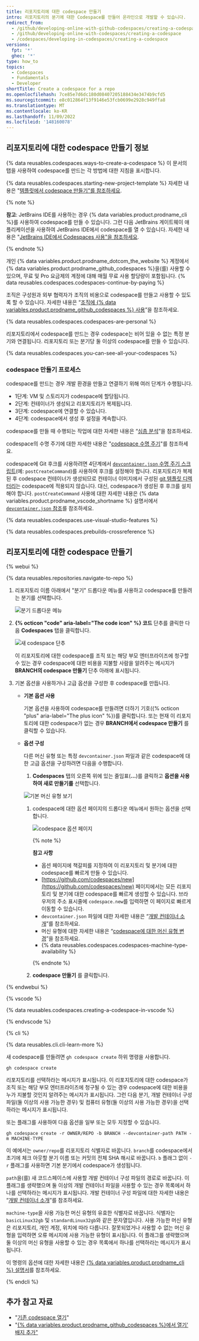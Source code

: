 ```yaml
---
title: 리포지토리에 대한 codespace 만들기
intro: 리포지토리의 분기에 대한 Codespace를 만들어 온라인으로 개발할 수 있습니다.
redirect_from:
  - /github/developing-online-with-github-codespaces/creating-a-codespace
  - /github/developing-online-with-codespaces/creating-a-codespace
  - /codespaces/developing-in-codespaces/creating-a-codespace
versions:
  fpt: '*'
  ghec: '*'
type: how_to
topics:
  - Codespaces
  - Fundamentals
  - Developer
shortTitle: Create a codespace for a repo
ms.openlocfilehash: 7ce85e7d6dc180d08407205188434e3474b9cfd5
ms.sourcegitcommit: e8c012864f13f9146e53fcb0699e2928c949ffa8
ms.translationtype: MT
ms.contentlocale: ko-KR
ms.lasthandoff: 11/09/2022
ms.locfileid: '148160078'
---
```

## 리포지토리에 대한 codespace 만들기 정보

{% data reusables.codespaces.ways-to-create-a-codespace %} 이 문서의 탭을 사용하여 codespace를 만드는 각 방법에 대한 지침을 표시합니다.

{% data reusables.codespaces.starting-new-project-template %} 자세한 내용은 "[템플릿에서 codespace 만들기"를 참조하세요](/codespaces/developing-in-codespaces/creating-a-codespace-from-a-template).

{% note %}

**참고**: JetBrains IDE를 사용하는 경우 {% data variables.product.prodname_cli %}를 사용하여 codespace를 만들 수 있습니다. 그런 다음 JetBrains 게이트웨이 애플리케이션을 사용하여 JetBrains IDE에서 codespace를 열 수 있습니다. 자세한 내용은 "[JetBrains IDE에서 Codespaces 사용"을 참조하세요](/codespaces/developing-in-codespaces/using-github-codespaces-in-your-jetbrains-ide).

{% endnote %}

개인 {% data variables.product.prodname_dotcom_the_website %} 계정에서 {% data variables.product.prodname_github_codespaces %}을(를) 사용할 수 있으며, 무료 및 Pro 요금제의 계정에 대해 매월 무료 사용 할당량이 포함됩니다. {% data reusables.codespaces.codespaces-continue-by-paying %}

조직은 구성원과 외부 협력자가 조직의 비용으로 codespace를 만들고 사용할 수 있도록 할 수 있습니다. 자세한 내용은 “[조직에 {% data variables.product.prodname_github_codespaces %} 사용](/codespaces/managing-codespaces-for-your-organization/enabling-github-codespaces-for-your-organization)”을 참조하세요.

{% data reusables.codespaces.codespaces-are-personal %}

리포지토리에서 codespace를 만드는 경우 codespace는 비어 있을 수 없는 특정 분기와 연결됩니다. 리포지토리 또는 분기당 둘 이상의 codespace를 만들 수 있습니다.

{% data reusables.codespaces.you-can-see-all-your-codespaces %}

### codespace 만들기 프로세스

codespace를 만드는 경우 개발 환경을 만들고 연결하기 위해 여러 단계가 수행됩니다.

- 1단계: VM 및 스토리지가 codespace에 할당됩니다.
- 2단계: 컨테이너가 생성되고 리포지토리가 복제됩니다.
- 3단계: codespace에 연결할 수 있습니다.
- 4단계: codespace에서 생성 후 설정을 계속합니다.

codespace를 만들 때 수행되는 작업에 대한 자세한 내용은 “[심층 분석](/codespaces/getting-started/deep-dive)”을 참조하세요.

codespace의 수명 주기에 대한 자세한 내용은 "[codespace 수명 주기](/codespaces/developing-in-codespaces/the-codespace-lifecycle)"를 참조하세요.

codespace에 Git 후크를 사용하려면 4단계에서 [`devcontainer.json` 수명 주기 스크립트](https://code.visualstudio.com/docs/remote/devcontainerjson-reference#_lifecycle-scripts)(예: `postCreateCommand`)를 사용하여 후크를 설정해야 합니다. 리포지토리가 복제된 후 codespace 컨테이너가 생성되므로 컨테이너 이미지에서 구성된 [git 템플릿 디렉터리](https://git-scm.com/docs/git-init#_template_directory)는 codespace에 적용되지 않습니다. 대신, codespace가 생성된 후 후크를 설치해야 합니다. `postCreateCommand` 사용에 대한 자세한 내용은 {% data variables.product.prodname_vscode_shortname %} 설명서에서 [`devcontainer.json` 참조](https://code.visualstudio.com/docs/remote/devcontainerjson-reference#_devcontainerjson-properties)를 참조하세요.

{% data reusables.codespaces.use-visual-studio-features %}

{% data reusables.codespaces.prebuilds-crossreference %}

## 리포지토리에 대한 codespace 만들기

{% webui %}

{% data reusables.repositories.navigate-to-repo %}
1. 리포지토리 이름 아래에서 "분기" 드롭다운 메뉴를 사용하고 codespace를 만들려는 분기를 선택합니다.

   ![분기 드롭다운 메뉴](/assets/images/help/codespaces/branch-drop-down.png)

1. **{% octicon "code" aria-label="The code icon" %} 코드** 단추를 클릭한 다음 **Codespaces** 탭을 클릭합니다.

   ![새 codespace 단추](/assets/images/help/codespaces/new-codespace-button.png)

   이 리포지토리에 대한 codespace를 조직 또는 해당 부모 엔터프라이즈에 청구할 수 있는 경우 codespace에 대한 비용을 지불할 사람을 알려주는 메시지가 **BRANCH의 codespace 만들기** 단추 아래에 표시됩니다.

1. 기본 옵션을 사용하거나 고급 옵션을 구성한 후 codespace를 만듭니다.
 
   * **기본 옵션 사용**

      기본 옵션을 사용하여 codespace를 만들려면 더하기 기호({% octicon "plus" aria-label="The plus icon" %})를 클릭합니다. 또는 현재 이 리포지토리에 대한 codespace가 없는 경우 **BRANCH에서 codespace 만들기** 를 클릭할 수 있습니다.

   * **옵션 구성**

      다른 머신 유형 또는 특정 `devcontainer.json` 파일과 같은 codespace에 대한 고급 옵션을 구성하려면 다음을 수행합니다.

      1. **Codespaces** 탭의 오른쪽 위에 있는 줄임표(**...**)를 클릭하고 **옵션을 사용하여 새로 만들기를** 선택합니다.

      ![기본 머신 유형 보기](/assets/images/help/codespaces/default-machine-type.png)

      1. codespace에 대한 옵션 페이지의 드롭다운 메뉴에서 원하는 옵션을 선택합니다.

         ![codespace 옵션 페이지](/assets/images/help/codespaces/advanced-options.png)

         {% note %}
      
         **참고 사항**
      
         * 옵션 페이지에 책갈피를 지정하여 이 리포지토리 및 분기에 대한 codespace를 빠르게 만들 수 있습니다.
         * [https://github.com/codespaces/new](https://github.com/codespaces/new) 페이지에서는 모든 리포지토리 및 분기에 대한 codespace를 빠르게 생성할 수 있습니다. 브라우저의 주소 표시줄에 `codespace.new`를 입력하면 이 페이지로 빠르게 이동할 수 있습니다.
         * `devcontainer.json` 파일에 대한 자세한 내용은 “[개발 컨테이너 소개](/codespaces/setting-up-your-project-for-codespaces/introduction-to-dev-containers#devcontainerjson)”를 참조하세요.
         * 머신 유형에 대한 자세한 내용은 “[codespace에 대한 머신 유형 변경](/codespaces/customizing-your-codespace/changing-the-machine-type-for-your-codespace#about-machine-types)”을 참조하세요.
         * {% data reusables.codespaces.codespaces-machine-type-availability %}
      
         {% endnote %}

      1. **codespace 만들기** 를 클릭합니다.

{% endwebui %}
   
{% vscode %}

{% data reusables.codespaces.creating-a-codespace-in-vscode %}

{% endvscode %}
   
{% cli %}

{% data reusables.cli.cli-learn-more %}

새 codespace를 만들려면 `gh codespace create` 하위 명령을 사용합니다. 

```shell
gh codespace create 
```

리포지토리를 선택하라는 메시지가 표시됩니다. 이 리포지토리에 대한 codespace가 조직 또는 해당 부모 엔터프라이즈에 청구될 수 있는 경우 codespace에 대한 비용을 누가 지불할 것인지 알려주는 메시지가 표시됩니다. 그런 다음 분기, 개발 컨테이너 구성 파일(둘 이상의 사용 가능한 경우) 및 컴퓨터 유형(둘 이상의 사용 가능한 경우)을 선택하라는 메시지가 표시됩니다.

또는 플래그를 사용하여 다음 옵션을 일부 또는 모두 지정할 수 있습니다.

```shell
gh codespace create -r OWNER/REPO -b BRANCH --devcontainer-path PATH -m MACHINE-TYPE
```

이 예에서는 `owner/repo`를 리포지토리 식별자로 바꿉니다. `branch`를 codespace에서 초기에 체크 아웃할 분기 이름 또는 커밋의 전체 SHA 해시로 바꿉니다. `b` 플래그 없이 `-r` 플래그를 사용하면 기본 분기에서 codespace가 생성됩니다.

`path`을(를) 새 코드스페이스에 사용할 개발 컨테이너 구성 파일의 경로로 바꿉니다. 이 플래그를 생략했으며 둘 이상의 개발 컨테이너 파일을 사용할 수 있는 경우 목록에서 하나를 선택하라는 메시지가 표시됩니다. 개발 컨테이너 구성 파일에 대한 자세한 내용은 “[개발 컨테이너 소개](/codespaces/setting-up-your-project-for-codespaces/introduction-to-dev-containers)”를 참조하세요.

`machine-type`을 사용 가능한 머신 유형의 유효한 식별자로 바꿉니다. 식별자는 `basicLinux32gb` 및 `standardLinux32gb`와 같은 문자열입니다. 사용 가능한 머신 유형은 리포지토리, 개인 계정, 위치에 따라 다릅니다. 잘못되었거나 사용할 수 없는 머신 유형을 입력하면 오류 메시지에 사용 가능한 유형이 표시됩니다. 이 플래그를 생략했으며 둘 이상의 머신 유형을 사용할 수 있는 경우 목록에서 하나를 선택하라는 메시지가 표시됩니다.

이 명령의 옵션에 대한 자세한 내용은 [ {% data variables.product.prodname_cli %} 설명서](https://cli.github.com/manual/gh_codespace_create)를 참조하세요.

{% endcli %}

## 추가 참고 자료
- "[기존 codespace 열기](/codespaces/developing-in-codespaces/opening-an-existing-codespace)"
- "[{% data variables.product.prodname_github_codespaces %}에서 열기' 배지 추가"](/codespaces/setting-up-your-project-for-codespaces/adding-a-codespaces-badge)
